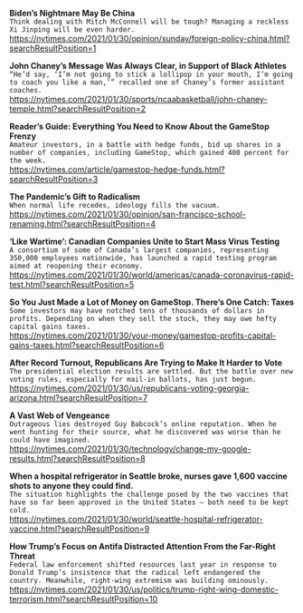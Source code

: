 **Biden’s Nightmare May Be China**\
`Think dealing with Mitch McConnell will be tough? Managing a reckless Xi Jinping will be even harder.`\
https://nytimes.com/2021/01/30/opinion/sunday/foreign-policy-china.html?searchResultPosition=1

**John Chaney’s Message Was Always Clear, in Support of Black Athletes**\
`“He’d say, ‘I’m not going to stick a lollipop in your mouth, I’m going to coach you like a man,’” recalled one of Chaney’s former assistant coaches.`\
https://nytimes.com/2021/01/30/sports/ncaabasketball/john-chaney-temple.html?searchResultPosition=2

**Reader’s Guide: Everything You Need to Know About the GameStop Frenzy**\
`Amateur investors, in a battle with hedge funds, bid up shares in a number of companies, including GameStop, which gained 400 percent for the week.`\
https://nytimes.com/article/gamestop-hedge-funds.html?searchResultPosition=3

**The Pandemic’s Gift to Radicalism**\
`When normal life recedes, ideology fills the vacuum.`\
https://nytimes.com/2021/01/30/opinion/san-francisco-school-renaming.html?searchResultPosition=4

**‘Like Wartime’: Canadian Companies Unite to Start Mass Virus Testing**\
`A consortium of some of Canada’s largest companies, representing 350,000 employees nationwide, has launched a rapid testing program aimed at reopening their economy.`\
https://nytimes.com/2021/01/30/world/americas/canada-coronavirus-rapid-test.html?searchResultPosition=5

**So You Just Made a Lot of Money on GameStop. There’s One Catch: Taxes**\
`Some investors may have notched tens of thousands of dollars in profits. Depending on when they sell the stock, they may owe hefty capital gains taxes.`\
https://nytimes.com/2021/01/30/your-money/gamestop-profits-capital-gains-taxes.html?searchResultPosition=6

**After Record Turnout, Republicans Are Trying to Make It Harder to Vote**\
`The presidential election results are settled. But the battle over new voting rules, especially for mail-in ballots, has just begun.`\
https://nytimes.com/2021/01/30/us/republicans-voting-georgia-arizona.html?searchResultPosition=7

**A Vast Web of Vengeance**\
`Outrageous lies destroyed Guy Babcock’s online reputation. When he went hunting for their source, what he discovered was worse than he could have imagined.`\
https://nytimes.com/2021/01/30/technology/change-my-google-results.html?searchResultPosition=8

**When a hospital refrigerator in Seattle broke, nurses gave 1,600 vaccine shots to anyone they could find.**\
`The situation highlights the challenge posed by the two vaccines that have so far been approved in the United States — both need to be kept cold.`\
https://nytimes.com/2021/01/30/world/seattle-hospital-refrigerator-vaccine.html?searchResultPosition=9

**How Trump’s Focus on Antifa Distracted Attention From the Far-Right Threat**\
`Federal law enforcement shifted resources last year in response to Donald Trump’s insistence that the radical left endangered the country. Meanwhile, right-wing extremism was building ominously.`\
https://nytimes.com/2021/01/30/us/politics/trump-right-wing-domestic-terrorism.html?searchResultPosition=10


